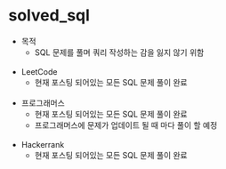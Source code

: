 # solved_sql
- 목적
    - SQL 문제를 풀며 쿼리 작성하는 감을 잃지 않기 위함
<br><br>
- LeetCode 
    - 현재 포스팅 되어있는 모든 SQL 문제 풀이 완료
<br><br>
- 프로그래머스
    - 현재 포스팅 되어있는 모든 SQL 문제 풀이 완료
    - 프로그래머스에 문제가 업데이트 될 때 마다 풀이 할 예정
<br><br>
- Hackerrank 
    - 현재 포스팅 되어있는 모든 SQL 문제 풀이 완료
